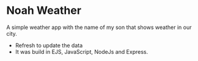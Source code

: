# Noah Weather
A simple weather app with the name of my son that shows weather in our city.
- Refresh to update the data
- It was build in EJS, JavaScript, NodeJs and Express.
